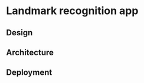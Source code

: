 Landmark recognition app
========================

Design
------

Architecture
------------

Deployment
----------
